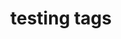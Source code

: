 ---
layout: default
description: :)
location: https://www.epo.org/searching-for-patents/data/bulk-data-sets/docdb.html#tab-1
shortname: test5
tags:
- patents
- ' patent citation to literature'
- ' citation'
- ' twitter'
title: testing tags
uuid: 977277e5-2bca-4d54-8699-b6b32d70b62b
---